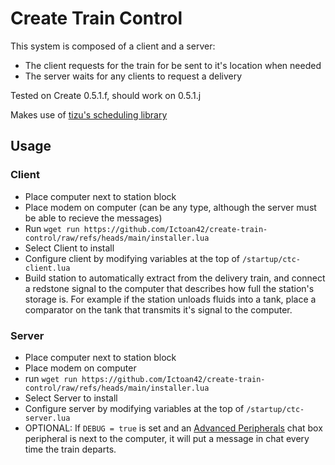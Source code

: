# Create Train Control
This system is composed of a client and a server:
- The client requests for the train for be sent to it's location when needed
- The server waits for any clients to request a delivery

Tested on Create 0.5.1.f, should work on 0.5.1.j

Makes use of [tizu's scheduling library](https://github.com/tizu69/cclibs/tree/main/scheduler)

## Usage

### Client
- Place computer next to station block
- Place modem on computer (can be any type, although the server must be able to recieve the messages)
- Run `wget run https://github.com/Ictoan42/create-train-control/raw/refs/heads/main/installer.lua`
- Select Client to install
- Configure client by modifying variables at the top of `/startup/ctc-client.lua`
- Build station to automatically extract from the delivery train, and connect a redstone signal to the computer that describes how full the station's storage is. For example if the station unloads fluids into a tank, place a comparator on the tank that transmits it's signal to the computer.

### Server
- Place computer next to station block
- Place modem on computer
- run `wget run https://github.com/Ictoan42/create-train-control/raw/refs/heads/main/installer.lua`
- Select Server to install
- Configure server by modifying variables at the top of `/startup/ctc-server.lua`
- OPTIONAL: If `DEBUG = true` is set and an [Advanced Peripherals](https://modrinth.com/mod/advancedperipherals) chat box peripheral is next to the computer, it will put a message in chat every time the train departs.

